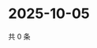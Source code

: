 # 2025-10-05

共 0 条

<!-- BEGIN ZHIHUQUESTIONS -->
<!-- 最后更新时间 Sun Oct 05 2025 00:11:42 GMT+0800 (China Standard Time) -->

<!-- END ZHIHUQUESTIONS -->
